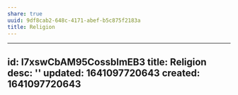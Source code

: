 ```yaml
---
share: true
uuid: 9df8cab2-648c-4171-abef-b5c875f2183a
title: Religion
---
```

---
id: I7xswCbAM95CossblmEB3
title: Religion
desc: ''
updated: 1641097720643
created: 1641097720643
---

